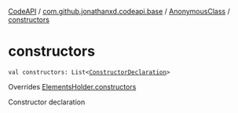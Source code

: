 [CodeAPI](../../index.md) / [com.github.jonathanxd.codeapi.base](../index.md) / [AnonymousClass](index.md) / [constructors](.)

# constructors

`val constructors: List<`[`ConstructorDeclaration`](../-constructor-declaration/index.md)`>`

Overrides [ElementsHolder.constructors](../-elements-holder/constructors.md)

Constructor declaration

